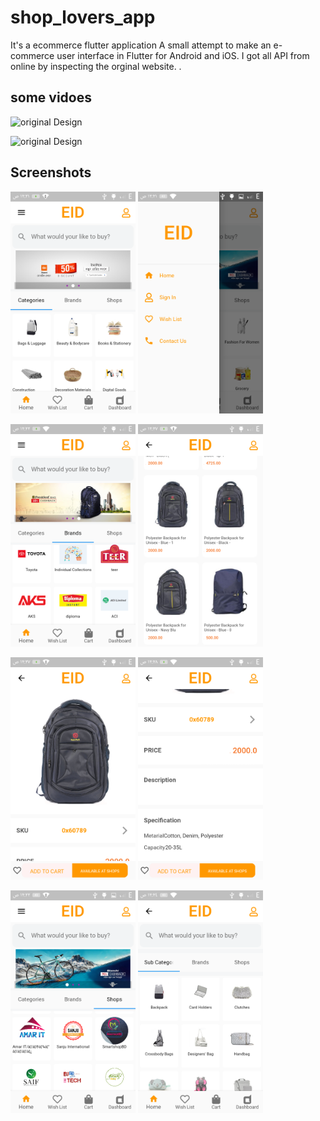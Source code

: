 # shop_lovers_app

It's a ecommerce flutter application A small attempt to make an e-commerce user interface in Flutter for Android and iOS. 
I got all API from online by inspecting the orginal website. .

## some vidoes
<!-- record_1 -->
![original Design](https://github.com/ahmedeidd/ecommerce_app_api-/blob/main/screenshots/record_1.gif "Design")

<!-- record_2 -->
![original Design](https://github.com/ahmedeidd/ecommerce_app_api-/blob/main/screenshots/record_2.gif "Design")

## Screenshots

<img src="screenshots/screenshot_1.png" width="200">  <img src="screenshots/screenshot_2.png" width="200"> 
 
<img src="screenshots/screenshot_3.png" width="200">  <img src="screenshots/screenshot_4.png" width="200">  

<img src="screenshots/screenshot_5.png" width="200">    <img src="screenshots/screenshot_6.png" width="200">

<img src="screenshots/screenshot_7.png" width="200">   <img src="screenshots/screenshot_8.png" width="200">

